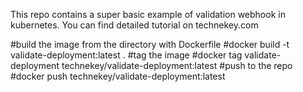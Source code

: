 This repo contains a super basic example of validation webhook in kubernetes. You can find detailed tutorial on technekey.com 


#build the image from the directory with Dockerfile
#docker build -t validate-deployment:latest .
#tag the image
#docker tag validate-deployment technekey/validate-deployment:latest
#push to the repo
#docker push technekey/validate-deployment:latest
